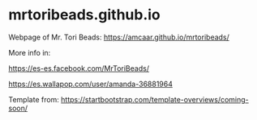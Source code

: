 # mrtoribeads.github.io
Webpage of Mr. Tori Beads: https://amcaar.github.io/mrtoribeads/

More info in:

https://es-es.facebook.com/MrToriBeads/

https://es.wallapop.com/user/amanda-36881964

Template from: https://startbootstrap.com/template-overviews/coming-soon/
